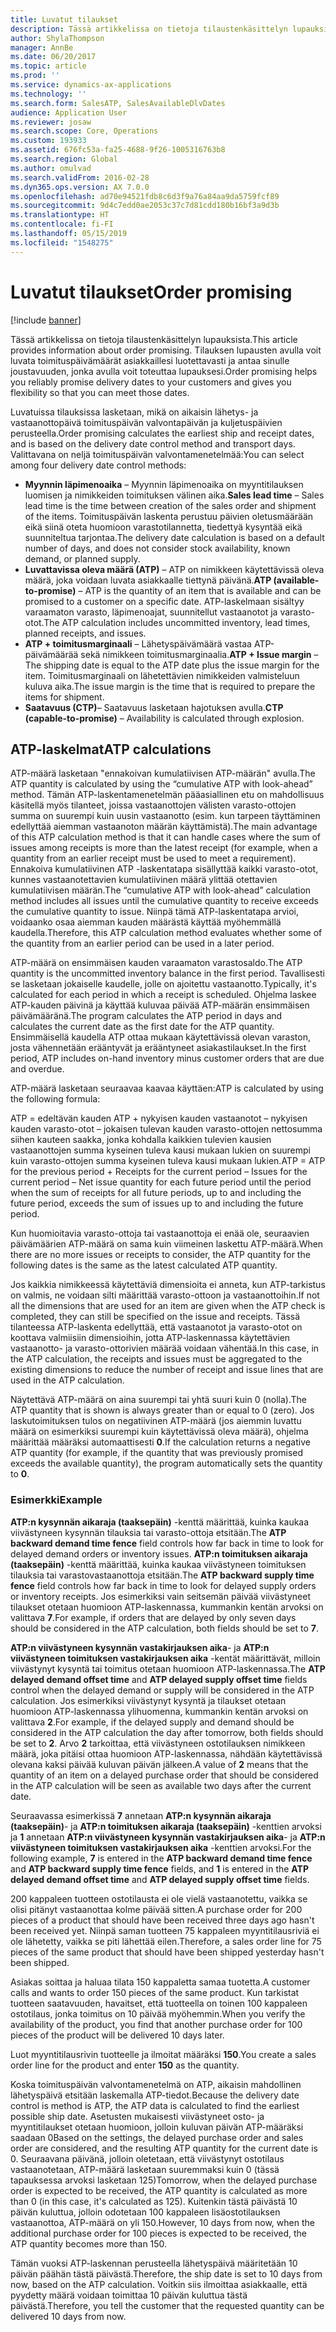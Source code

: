 ```yaml
---
title: Luvatut tilaukset
description: Tässä artikkelissa on tietoja tilaustenkäsittelyn lupauksista. Tilauksen lupausten avulla voit luvata toimituspäivämäärät asiakkaillesi luotettavasti ja antaa sinulle joustavuuden, jonka avulla voit toteuttaa lupauksesi.
author: ShylaThompson
manager: AnnBe
ms.date: 06/20/2017
ms.topic: article
ms.prod: ''
ms.service: dynamics-ax-applications
ms.technology: ''
ms.search.form: SalesATP, SalesAvailableDlvDates
audience: Application User
ms.reviewer: josaw
ms.search.scope: Core, Operations
ms.custom: 193933
ms.assetid: 676fc53a-fa25-4688-9f26-1005316763b8
ms.search.region: Global
ms.author: omulvad
ms.search.validFrom: 2016-02-28
ms.dyn365.ops.version: AX 7.0.0
ms.openlocfilehash: ad70e94521fdb8c6d3f9a76a84aa9da5759fcf89
ms.sourcegitcommit: 9d4c7edd0ae2053c37c7d81cdd180b16bf3a9d3b
ms.translationtype: HT
ms.contentlocale: fi-FI
ms.lasthandoff: 05/15/2019
ms.locfileid: "1548275"
---
```

# <a name="order-promising"></a><span data-ttu-id="cfdd2-104">Luvatut tilaukset</span><span class="sxs-lookup"><span data-stu-id="cfdd2-104">Order promising</span></span>

[!include [banner](../includes/banner.md)]

<span data-ttu-id="cfdd2-105">Tässä artikkelissa on tietoja tilaustenkäsittelyn lupauksista.</span><span class="sxs-lookup"><span data-stu-id="cfdd2-105">This article provides information about order promising.</span></span> <span data-ttu-id="cfdd2-106">Tilauksen lupausten avulla voit luvata toimituspäivämäärät asiakkaillesi luotettavasti ja antaa sinulle joustavuuden, jonka avulla voit toteuttaa lupauksesi.</span><span class="sxs-lookup"><span data-stu-id="cfdd2-106">Order promising helps you reliably promise delivery dates to your customers and gives you flexibility so that you can meet those dates.</span></span>

<span data-ttu-id="cfdd2-107">Luvatuissa tilauksissa lasketaan, mikä on aikaisin lähetys- ja vastaanottopäivä toimituspäivän valvontapäivän ja kuljetuspäivien perusteella.</span><span class="sxs-lookup"><span data-stu-id="cfdd2-107">Order promising calculates the earliest ship and receipt dates, and is based on the delivery date control method and transport days.</span></span> <span data-ttu-id="cfdd2-108">Valittavana on neljä toimituspäivän valvontamenetelmää:</span><span class="sxs-lookup"><span data-stu-id="cfdd2-108">You can select among four delivery date control methods:</span></span>

-   <span data-ttu-id="cfdd2-109">**Myynnin läpimenoaika** – Myynnin läpimenoaika on myyntitilauksen luomisen ja nimikkeiden toimituksen välinen aika.</span><span class="sxs-lookup"><span data-stu-id="cfdd2-109">**Sales lead time** – Sales lead time is the time between creation of the sales order and shipment of the items.</span></span> <span data-ttu-id="cfdd2-110">Toimituspäivän laskenta perustuu päivien oletusmäärään eikä siinä oteta huomioon varastotilannetta, tiedettyä kysyntää eikä suunniteltua tarjontaa.</span><span class="sxs-lookup"><span data-stu-id="cfdd2-110">The delivery date calculation is based on a default number of days, and does not consider stock availability, known demand, or planned supply.</span></span>
-   <span data-ttu-id="cfdd2-111">**Luvattavissa oleva määrä (ATP)** – ATP on nimikkeen käytettävissä oleva määrä, joka voidaan luvata asiakkaalle tiettynä päivänä.</span><span class="sxs-lookup"><span data-stu-id="cfdd2-111">**ATP (available-to-promise)** – ATP is the quantity of an item that is available and can be promised to a customer on a specific date.</span></span> <span data-ttu-id="cfdd2-112">ATP-laskelmaan sisältyy varaamaton varasto, läpimenoajat, suunnitellut vastaanotot ja varasto-otot.</span><span class="sxs-lookup"><span data-stu-id="cfdd2-112">The ATP calculation includes uncommitted inventory, lead times, planned receipts, and issues.</span></span>
-   <span data-ttu-id="cfdd2-113">**ATP + toimitusmarginaali** – Lähetyspäivämäärä vastaa ATP-päivämäärää sekä nimikkeen toimitusmarginaalia.</span><span class="sxs-lookup"><span data-stu-id="cfdd2-113">**ATP + Issue margin** – The shipping date is equal to the ATP date plus the issue margin for the item.</span></span> <span data-ttu-id="cfdd2-114">Toimitusmarginaali on lähetettävien nimikkeiden valmisteluun kuluva aika.</span><span class="sxs-lookup"><span data-stu-id="cfdd2-114">The issue margin is the time that is required to prepare the items for shipment.</span></span>
-   <span data-ttu-id="cfdd2-115">**Saatavuus (CTP)**– Saatavuus lasketaan hajotuksen avulla.</span><span class="sxs-lookup"><span data-stu-id="cfdd2-115">**CTP (capable-to-promise)** – Availability is calculated through explosion.</span></span>

## <a name="atp-calculations"></a><span data-ttu-id="cfdd2-116">ATP-laskelmat</span><span class="sxs-lookup"><span data-stu-id="cfdd2-116">ATP calculations</span></span>
<span data-ttu-id="cfdd2-117">ATP-määrä lasketaan "ennakoivan kumulatiivisen ATP-määrän" avulla.</span><span class="sxs-lookup"><span data-stu-id="cfdd2-117">The ATP quantity is calculated by using the “cumulative ATP with look-ahead” method.</span></span> <span data-ttu-id="cfdd2-118">Tämän ATP-laskentamenetelmän pääasiallinen etu on mahdollisuus käsitellä myös tilanteet, joissa vastaanottojen välisten varasto-ottojen summa on suurempi kuin uusin vastaanotto (esim. kun tarpeen täyttäminen edellyttää aiemman vastaanoton määrän käyttämistä).</span><span class="sxs-lookup"><span data-stu-id="cfdd2-118">The main advantage of this ATP calculation method is that it can handle cases where the sum of issues among receipts is more than the latest receipt (for example, when a quantity from an earlier receipt must be used to meet a requirement).</span></span> <span data-ttu-id="cfdd2-119">Ennakoiva kumulatiivinen ATP -laskentatapa sisällyttää kaikki varasto-otot, kunnes vastaanotettavien kumulatiivinen määrä ylittää otettavien kumulatiivisen määrän.</span><span class="sxs-lookup"><span data-stu-id="cfdd2-119">The “cumulative ATP with look-ahead” calculation method includes all issues until the cumulative quantity to receive exceeds the cumulative quantity to issue.</span></span> <span data-ttu-id="cfdd2-120">Niinpä tämä ATP-laskentatapa arvioi, voidaanko osaa aiemman kauden määrästä käyttää myöhemmällä kaudella.</span><span class="sxs-lookup"><span data-stu-id="cfdd2-120">Therefore, this ATP calculation method evaluates whether some of the quantity from an earlier period can be used in a later period.</span></span>  

<span data-ttu-id="cfdd2-121">ATP-määrä on ensimmäisen kauden varaamaton varastosaldo.</span><span class="sxs-lookup"><span data-stu-id="cfdd2-121">The ATP quantity is the uncommitted inventory balance in the first period.</span></span> <span data-ttu-id="cfdd2-122">Tavallisesti se lasketaan jokaiselle kaudelle, jolle on ajoitettu vastaanotto.</span><span class="sxs-lookup"><span data-stu-id="cfdd2-122">Typically, it's calculated for each period in which a receipt is scheduled.</span></span> <span data-ttu-id="cfdd2-123">Ohjelma laskee ATP-kauden päivinä ja käyttää kuluvaa päivää ATP-määrän ensimmäisen päivämääränä.</span><span class="sxs-lookup"><span data-stu-id="cfdd2-123">The program calculates the ATP period in days and calculates the current date as the first date for the ATP quantity.</span></span> <span data-ttu-id="cfdd2-124">Ensimmäisellä kaudella ATP ottaa mukaan käytettävissä olevan varaston, josta vähennetään erääntyvät ja erääntyneet asiakastilaukset.</span><span class="sxs-lookup"><span data-stu-id="cfdd2-124">In the first period, ATP includes on-hand inventory minus customer orders that are due and overdue.</span></span>  

<span data-ttu-id="cfdd2-125">ATP-määrä lasketaan seuraavaa kaavaa käyttäen:</span><span class="sxs-lookup"><span data-stu-id="cfdd2-125">ATP is calculated by using the following formula:</span></span>  

<span data-ttu-id="cfdd2-126">ATP = edeltävän kauden ATP + nykyisen kauden vastaanotot – nykyisen kauden varasto-otot – jokaisen tulevan kauden varasto-ottojen nettosumma siihen kauteen saakka, jonka kohdalla kaikkien tulevien kausien vastaanottojen summa kyseinen tuleva kausi mukaan lukien on suurempi kuin varasto-ottojen summa kyseinen tuleva kausi mukaan lukien.</span><span class="sxs-lookup"><span data-stu-id="cfdd2-126">ATP = ATP for the previous period + Receipts for the current period – Issues for the current period – Net issue quantity for each future period until the period when the sum of receipts for all future periods, up to and including the future period, exceeds the sum of issues up to and including the future period.</span></span>  

<span data-ttu-id="cfdd2-127">Kun huomioitavia varasto-ottoja tai vastaanottoja ei enää ole, seuraavien päivämäärien ATP-määrä on sama kuin viimeinen laskettu ATP-määrä.</span><span class="sxs-lookup"><span data-stu-id="cfdd2-127">When there are no more issues or receipts to consider, the ATP quantity for the following dates is the same as the latest calculated ATP quantity.</span></span>  

<span data-ttu-id="cfdd2-128">Jos kaikkia nimikkeessä käytettäviä dimensioita ei anneta, kun ATP-tarkistus on valmis, ne voidaan silti määrittää varasto-ottoon ja vastaanottoihin.</span><span class="sxs-lookup"><span data-stu-id="cfdd2-128">If not all the dimensions that are used for an item are given when the ATP check is completed, they can still be specified on the issue and receipts.</span></span> <span data-ttu-id="cfdd2-129">Tässä tilanteessa ATP-laskenta edellyttää, että vastaanotot ja varasto-otot on koottava valmiisiin dimensioihin, jotta ATP-laskennassa käytettävien vastaanotto- ja varasto-ottorivien määrää voidaan vähentää.</span><span class="sxs-lookup"><span data-stu-id="cfdd2-129">In this case, in the ATP calculation, the receipts and issues must be aggregated to the existing dimensions to reduce the number of receipt and issue lines that are used in the ATP calculation.</span></span>  

<span data-ttu-id="cfdd2-130">Näytettävä ATP-määrä on aina suurempi tai yhtä suuri kuin 0 (nolla).</span><span class="sxs-lookup"><span data-stu-id="cfdd2-130">The ATP quantity that is shown is always greater than or equal to 0 (zero).</span></span> <span data-ttu-id="cfdd2-131">Jos laskutoimituksen tulos on negatiivinen ATP-määrä (jos aiemmin luvattu määrä on esimerkiksi suurempi kuin käytettävissä oleva määrä), ohjelma määrittää määräksi automaattisesti **0**.</span><span class="sxs-lookup"><span data-stu-id="cfdd2-131">If the calculation returns a negative ATP quantity (for example, if the quantity that was previously promised exceeds the available quantity), the program automatically sets the quantity to **0**.</span></span>

### <a name="example"></a><span data-ttu-id="cfdd2-132">Esimerkki</span><span class="sxs-lookup"><span data-stu-id="cfdd2-132">Example</span></span>

<span data-ttu-id="cfdd2-133">**ATP:n kysynnän aikaraja (taaksepäin)** -kenttä määrittää, kuinka kaukaa viivästyneen kysynnän tilauksia tai varasto-ottoja etsitään.</span><span class="sxs-lookup"><span data-stu-id="cfdd2-133">The **ATP backward demand time fence** field controls how far back in time to look for delayed demand orders or inventory issues.</span></span> <span data-ttu-id="cfdd2-134">**ATP:n toimituksen aikaraja (taaksepäin)** -kenttä määrittää, kuinka kaukaa viivästyneen toimituksen tilauksia tai varastovastaanottoja etsitään.</span><span class="sxs-lookup"><span data-stu-id="cfdd2-134">The **ATP backward supply time fence** field controls how far back in time to look for delayed supply orders or inventory receipts.</span></span> <span data-ttu-id="cfdd2-135">Jos esimerkiksi vain seitsemän päivää viivästyneet tilaukset otetaan huomioon ATP-laskennassa, kummankin kentän arvoksi on valittava **7**.</span><span class="sxs-lookup"><span data-stu-id="cfdd2-135">For example, if orders that are delayed by only seven days should be considered in the ATP calculation, both fields should be set to **7**.</span></span>  

<span data-ttu-id="cfdd2-136">**ATP:n viivästyneen kysynnän vastakirjauksen aika**- ja **ATP:n viivästyneen toimituksen vastakirjauksen aika** -kentät määrittävät, milloin viivästynyt kysyntä tai toimitus otetaan huomioon ATP-laskennassa.</span><span class="sxs-lookup"><span data-stu-id="cfdd2-136">The **ATP delayed demand offset time** and **ATP delayed supply offset time** fields control when the delayed demand or supply will be considered in the ATP calculation.</span></span> <span data-ttu-id="cfdd2-137">Jos esimerkiksi viivästynyt kysyntä ja tilaukset otetaan huomioon ATP-laskennassa ylihuomenna, kummankin kentän arvoksi on valittava **2**.</span><span class="sxs-lookup"><span data-stu-id="cfdd2-137">For example, if the delayed supply and demand should be considered in the ATP calculation the day after tomorrow, both fields should be set to **2**.</span></span> <span data-ttu-id="cfdd2-138">Arvo **2** tarkoittaa, että viivästyneen ostotilauksen nimikkeen määrä, joka pitäisi ottaa huomioon ATP-laskennassa, nähdään käytettävissä olevana kaksi päivää kuluvan päivän jälkeen.</span><span class="sxs-lookup"><span data-stu-id="cfdd2-138">A value of **2** means that the quantity of an item on a delayed purchase order that should be considered in the ATP calculation will be seen as available two days after the current date.</span></span>  

<span data-ttu-id="cfdd2-139">Seuraavassa esimerkissä **7** annetaan **ATP:n kysynnän aikaraja (taaksepäin)**- ja **ATP:n toimituksen aikaraja (taaksepäin)** -kenttien arvoksi ja **1** annetaan **ATP:n viivästyneen kysynnän vastakirjauksen aika**- ja **ATP:n viivästyneen toimituksen vastakirjauksen aika** -kenttien arvoksi.</span><span class="sxs-lookup"><span data-stu-id="cfdd2-139">For the following example, **7** is entered in the **ATP backward demand time fence** and **ATP backward supply time fence** fields, and **1** is entered in the **ATP delayed demand offset time** and **ATP delayed supply offset time** fields.</span></span>  

<span data-ttu-id="cfdd2-140">200 kappaleen tuotteen ostotilausta ei ole vielä vastaanotettu, vaikka se olisi pitänyt vastaanottaa kolme päivää sitten.</span><span class="sxs-lookup"><span data-stu-id="cfdd2-140">A purchase order for 200 pieces of a product that should have been received three days ago hasn't been received yet.</span></span> <span data-ttu-id="cfdd2-141">Niinpä saman tuotteen 75 kappaleen myyntitilausriviä ei ole lähetetty, vaikka se piti lähettää eilen.</span><span class="sxs-lookup"><span data-stu-id="cfdd2-141">Therefore, a sales order line for 75 pieces of the same product that should have been shipped yesterday hasn't been shipped.</span></span>  

<span data-ttu-id="cfdd2-142">Asiakas soittaa ja haluaa tilata 150 kappaletta samaa tuotetta.</span><span class="sxs-lookup"><span data-stu-id="cfdd2-142">A customer calls and wants to order 150 pieces of the same product.</span></span> <span data-ttu-id="cfdd2-143">Kun tarkistat tuotteen saatavuuden, havaitset, että tuotteella on toinen 100 kappaleen ostotilaus, jonka toimitus on 10 päivää myöhemmin.</span><span class="sxs-lookup"><span data-stu-id="cfdd2-143">When you verify the availability of the product, you find that another purchase order for 100 pieces of the product will be delivered 10 days later.</span></span>  

<span data-ttu-id="cfdd2-144">Luot myyntitilausrivin tuotteelle ja ilmoitat määräksi **150**.</span><span class="sxs-lookup"><span data-stu-id="cfdd2-144">You create a sales order line for the product and enter **150** as the quantity.</span></span>  

<span data-ttu-id="cfdd2-145">Koska toimituspäivän valvontamenetelmä on ATP, aikaisin mahdollinen lähetyspäivä etsitään laskemalla ATP-tiedot.</span><span class="sxs-lookup"><span data-stu-id="cfdd2-145">Because the delivery date control is method is ATP, the ATP data is calculated to find the earliest possible ship date.</span></span> <span data-ttu-id="cfdd2-146">Asetusten mukaisesti viivästyneet osto- ja myyntitilaukset otetaan huomioon, jolloin kuluvan päivän ATP-määräksi saadaan 0</span><span class="sxs-lookup"><span data-stu-id="cfdd2-146">Based on the settings, the delayed purchase order and sales order are considered, and the resulting ATP quantity for the current date is 0.</span></span> <span data-ttu-id="cfdd2-147">Seuraavana päivänä, jolloin oletetaan, että viivästynyt ostotilaus vastaanotetaan, ATP-määrä lasketaan suuremmaksi kuin 0 (tässä tapauksessa arvoksi lasketaan 125)</span><span class="sxs-lookup"><span data-stu-id="cfdd2-147">Tomorrow, when the delayed purchase order is expected to be received, the ATP quantity is calculated as more than 0 (in this case, it's calculated as 125).</span></span> <span data-ttu-id="cfdd2-148">Kuitenkin tästä päivästä 10 päivän kuluttua, jolloin odotetaan 100 kappaleen lisäostotilauksen vastaanottoa, ATP-määrä on yli 150.</span><span class="sxs-lookup"><span data-stu-id="cfdd2-148">However, 10 days from now, when the additional purchase order for 100 pieces is expected to be received, the ATP quantity becomes more than 150.</span></span>  

<span data-ttu-id="cfdd2-149">Tämän vuoksi ATP-laskennan perusteella lähetyspäivä määritetään 10 päivän päähän tästä päivästä.</span><span class="sxs-lookup"><span data-stu-id="cfdd2-149">Therefore, the ship date is set to 10 days from now, based on the ATP calculation.</span></span> <span data-ttu-id="cfdd2-150">Voitkin siis ilmoittaa asiakkaalle, että pyydetty määrä voidaan toimittaa 10 päivän kuluttua tästä päivästä.</span><span class="sxs-lookup"><span data-stu-id="cfdd2-150">Therefore, you tell the customer that the requested quantity can be delivered 10 days from now.</span></span>



